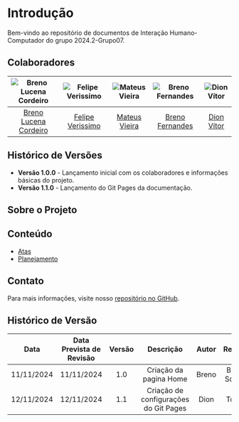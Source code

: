 # Introdução

Bem-vindo ao repositório de documentos de Interação Humano-Computador do grupo 2024.2-Grupo07.

## Colaboradores

| ![Breno Lucena Cordeiro](https://avatars.githubusercontent.com/u/82223777?v=4) | ![Felipe Verissimo](https://avatars.githubusercontent.com/u/101402657?v=4) | ![Mateus Vieira](https://avatars.githubusercontent.com/u/61623585?v=4) | ![Breno Fernandes](https://avatars.githubusercontent.com/u/132412607?v=4) | ![Dion Vítor](https://avatars.githubusercontent.com/u/71671413?v=4) |
| :----------------------------------------------------------------------------: | :------------------------------------------------------------------------: | :--------------------------------------------------------------------: | :-----------------------------------------------------------------------: | :-----------------------------------------------------------------: |
|             [Breno Lucena Cordeiro](https://github.com/BrenoLUCO)              |             [Felipe Verissimo](https://github.com/verissimoo)              |               [Mateus Vieira](https://github.com/matix0)               |              [Breno Fernandes](https://github.com/Brenofrds)              |             [Dion Vítor](https://github.com/DionVitor)              |

## Histórico de Versões

- **Versão 1.0.0** - Lançamento inicial com os colaboradores e informações básicas do projeto.
- **Versão 1.1.0** - Lançamento do Git Pages da documentação.

## Sobre o Projeto

## Conteúdo

- [Atas](./atas/ata-1.md)
- [Planejamento](./planejamento/cronograma.md)

## Contato

Para mais informações, visite nosso [repositório no GitHub](https://github.com/Interacao-Humano-Computador/2024.2-Grupo07).

## Histórico de Versão

|    Data    | Data Prevista de Revisão | Versão |               Descrição               | Autor |   Revisor    |
| :--------: | :----------------------: | :----: | :-----------------------------------: | :---: | :----------: |
| 11/11/2024 |        11/11/2024        |  1.0   |        Criação da pagina Home         | Breno | Breno Soares |
| 12/11/2024 |        12/11/2024        |  1.1   | Criação de configurações do Git Pages | Dion  |    Todos     |
